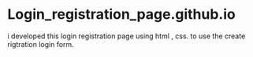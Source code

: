 # Login_registration_page.github.io
i developed this login registration page using html , css. to use the create rigtration login form.
